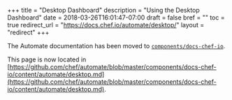 +++
title = "Desktop Dashboard"
description = "Using the Desktop Dashboard"
date = 2018-03-26T16:01:47-07:00
draft = false
bref = ""
toc = true
redirect_url = "https://docs.chef.io/automate/desktop/"
layout = "redirect"
+++

The Automate documentation has been moved to [`components/docs-chef-io`](https://github.com/chef/automate/blob/master/components/docs-chef-io/).

This page is now located in [https://github.com/chef/automate/blob/master/components/docs-chef-io/content/automate/desktop.md](https://github.com/chef/automate/blob/master/components/docs-chef-io/content/automate/desktop.md).
